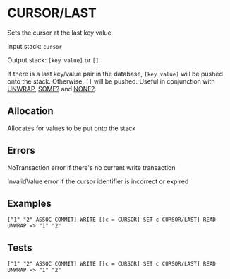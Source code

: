# CURSOR/LAST

Sets the cursor at the last key value

Input stack: `cursor`

Output stack: `[key value]` or `[]`

If there is a last key/value pair in the database, `[key value]` will be pushed onto the stack.
Otherwise, `[]` will be pushed. Useful in conjunction with [UNWRAP](../UNWRAP.md),
[SOME?](../SOMEP.md) and [NONE?](../NONEP.md).

## Allocation

Allocates for values to be put onto the stack

## Errors

NoTransaction error if there's no current write transaction

InvalidValue error if the cursor identifier is incorrect or expired

## Examples

```
["1" "2" ASSOC COMMIT] WRITE [[c = CURSOR] SET c CURSOR/LAST] READ UNWRAP => "1" "2"
```

## Tests

```
["1" "2" ASSOC COMMIT] WRITE [[c = CURSOR] SET c CURSOR/LAST] READ UNWRAP => "1" "2"
```
